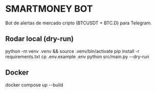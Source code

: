 # SMARTMONEY BOT
Bot de alertas de mercado cripto (BTCUSDT + BTC.D) para Telegram.

## Rodar local (dry-run)
python -m venv .venv && source .venv/bin/activate
pip install -r requirements.txt
cp .env.example .env
python src/main.py --dry-run

## Docker
docker compose up --build
